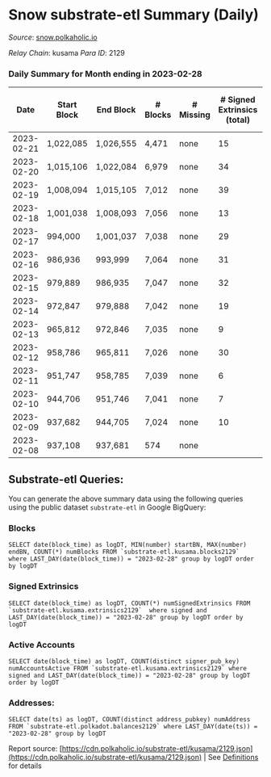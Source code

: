 # Snow substrate-etl Summary (Daily)

_Source_: [snow.polkaholic.io](https://snow.polkaholic.io)

*Relay Chain*: kusama
*Para ID*: 2129



### Daily Summary for Month ending in 2023-02-28


| Date | Start Block | End Block | # Blocks | # Missing | # Signed Extrinsics (total) | # Active Accounts | # Addresses with Balances | # Events | # Transfers | # XCM Transfers In | # XCM Transfers Out |
| ---- | ----------- | --------- | -------- | --------- | --------------------------- | ----------------- | ------------------------- | -------- | ----------- | ------------------ | ------------------- |
| 2023-02-21 | 1,022,085 | 1,026,555 | 4,471 | none  | 15 | 9 |  | 14,253 | 21  |   |   |
| 2023-02-20 | 1,015,106 | 1,022,084 | 6,979 | none  | 34 | 19 |  | 21,812 | 76  |   |   |
| 2023-02-19 | 1,008,094 | 1,015,105 | 7,012 | none  | 39 | 16 |  | 21,753 | 66  |   |   |
| 2023-02-18 | 1,001,038 | 1,008,093 | 7,056 | none  | 13 | 8 |  | 21,404 | 21  |   |   |
| 2023-02-17 | 994,000 | 1,001,037 | 7,038 | none  | 29 | 15 |  | 21,447 | 38  |   |   |
| 2023-02-16 | 986,936 | 993,999 | 7,064 | none  | 31 | 18 |  | 21,571 | 40  |   |   |
| 2023-02-15 | 979,889 | 986,935 | 7,047 | none  | 32 | 19 |  | 21,555 | 38  |   |   |
| 2023-02-14 | 972,847 | 979,888 | 7,042 | none  | 19 | 12 |  | 21,375 | 28  |   |   |
| 2023-02-13 | 965,812 | 972,846 | 7,035 | none  | 9 | 3 |  | 21,294 | 18  |   |   |
| 2023-02-12 | 958,786 | 965,811 | 7,026 | none  | 30 | 12 |  | 21,443 | 40  |   |   |
| 2023-02-11 | 951,747 | 958,785 | 7,039 | none  | 6 | 5 |  | 21,225 | 9  |   |   |
| 2023-02-10 | 944,706 | 951,746 | 7,041 | none  | 7 | 3 |  | 21,264 | 8  |   |   |
| 2023-02-09 | 937,682 | 944,705 | 7,024 | none  | 10 | 4 |  | 21,465 | 17  |   |   |
| 2023-02-08 | 937,108 | 937,681 | 574 | none  |  |  |  | 1,722 |   |   |   |

## Substrate-etl Queries:
You can generate the above summary data using the following queries using the public dataset `substrate-etl` in Google BigQuery:


### Blocks
```
SELECT date(block_time) as logDT, MIN(number) startBN, MAX(number) endBN, COUNT(*) numBlocks FROM `substrate-etl.kusama.blocks2129`  where LAST_DAY(date(block_time)) = "2023-02-28" group by logDT order by logDT
```


### Signed Extrinsics
```
SELECT date(block_time) as logDT, COUNT(*) numSignedExtrinsics FROM `substrate-etl.kusama.extrinsics2129`  where signed and LAST_DAY(date(block_time)) = "2023-02-28" group by logDT order by logDT
```


### Active Accounts
```
SELECT date(block_time) as logDT, COUNT(distinct signer_pub_key) numAccountsActive FROM `substrate-etl.kusama.extrinsics2129` where signed and LAST_DAY(date(block_time)) = "2023-02-28" group by logDT order by logDT
```


### Addresses:
```
SELECT date(ts) as logDT, COUNT(distinct address_pubkey) numAddress FROM `substrate-etl.polkadot.balances2129` where LAST_DAY(date(ts)) = "2023-02-28" group by logDT
```



Report source: [https://cdn.polkaholic.io/substrate-etl/kusama/2129.json](https://cdn.polkaholic.io/substrate-etl/kusama/2129.json) | See [Definitions](/DEFINITIONS.md) for details
